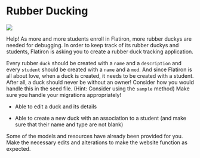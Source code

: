 # Rubber Ducking

<img src="https://mrcolley.files.wordpress.com/2014/07/rubber-ducky-2.jpg">

Help! As more and more students enroll in Flatiron, more rubber duckys are needed for debugging. In order to keep track of its rubber duckys and students, Flatiron is asking you to create a rubber duck tracking application.

Every rubber `duck` should be created with a `name` and a `description` and every `student` should be created with a `name` and a `mod`. And since Flatiron is all about love, when a duck is created, it needs to be created with a student. After all, a duck should never be without an owner! Consider how you would handle this in the seed file. (Hint: Consider using the `sample` method) Make sure you handle your migrations appropriately!

<!-- With this website, a user should be:

* Able to see a list of all the students -->
<!-- 
* Able to see a single student and all the ducks owned by that student -->

<!-- * Able to log a new student (and make sure that their name is not blank/mod is between 1 and 5) -->

<!-- * Able to edit a student's name (and make sure that their name is not blank/mod is between 1 and 5) -->

<!-- * Able to see a list of all the ducks -->

<!-- * Able to see a single duck and see all its details -->

* Able to edit a duck and its details

* Able to create a new duck with an association to a student (and make sure that their name and type are not blank)

Some of the models and resources have already been provided for you. Make the necessary edits and alterations to make the website function as expected.
